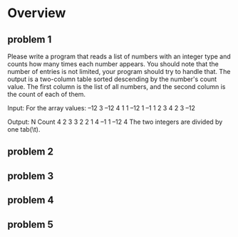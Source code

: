 # Overview
## problem 1
Please write a program that reads a list of numbers with an integer type and counts how many times each number appears. You should note that the number of entries is not limited, your program should try to handle that. 
The output is a two-column table sorted descending by the number's count value. The first column is the list of all numbers, and the second column is the count of each of them. 

Input:
For the array values: –12 3 –12 4 1 1 –12 1 –1 1 2 3 4 2 3 –12

Output:
N Count
4 2
3 3
2 2
1 4
–1 1
–12 4
The two integers are divided by one tab(\t).

## problem 2

## problem 3

## problem 4

## problem 5
